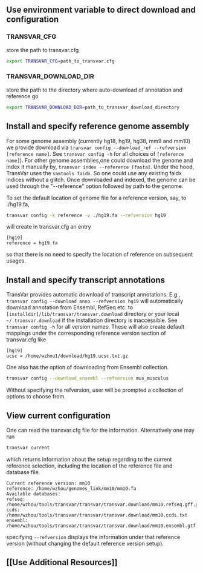## Use environment variable to direct download and configuration

### TRANSVAR_CFG

store the path to transvar.cfg
```bash
export TRANSVAR_CFG=path_to_transvar.cfg
```

### TRANSVAR_DOWNLOAD_DIR

store the path to the directory where auto-download of annotation and reference go
```bash
export TRANSVAR_DOWNLOAD_DIR=path_to_transvar_download_directory
```

## Install and specify reference genome assembly

For some genome assembly (currently hg18, hg19, hg38, mm9 and mm10) we provide download via `transvar config --download_ref --refversion [reference name]`. See `transvar config -h` for all choices of `[reference name]`).
For other genome assemblies,one could download the genome and index it manually by, `transvar index --reference [fasta]`. Under the hood, TransVar uses the `samtools faidx`. So one could use any existing faidx indices without a glitch.
Once downloaded and indexed, the genome can be used through the "--reference" option followed by path to the genome.

To set the default location of genome file for a reference version, say, to ./hg19.fa,
```bash
transvar config -k reference -v ./hg19.fa --refversion hg19
```
will create in transvar.cfg an entry
```text
[hg19]
reference = hg19.fa
```
so that there is no need to specify the location of reference on subsequent usages.

## Install and specify transcript annotations

TransVar provides automatic download of transcript annotations. E.g., `transvar config --download_anno --refversion hg19` will automatically download annotation from Ensembl, RefSeq etc. to `[installdir]/lib/transvar/transvar.download` directory or your local `~/.transvar.download` if the installation directory is inaccessible. See `transvar config -h` for all version names.
These will also create default mappings under the corresponding reference version section of transvar.cfg like
```text
[hg19]
ucsc = /home/wzhou1/download/hg19.ucsc.txt.gz
```

One also has the option of downloading from Ensembl collection.
```bash
transvar config --download_ensembl --refversion mus_musculus
```
Without specifying the refversion, user will be prompted a collection of options to choose from.

## View current configuration

One can read the transvar.cfg file for the information. Alternatively one may run
```bash
transvar current
```
which returns information about the setup regarding to the current reference selection, including the location of the reference file and database file.
```text
Current reference version: mm10
reference: /home/wzhou/genomes_link/mm10/mm10.fa
Available databases:
refseq: /home/wzhou/tools/transvar/transvar/transvar.download/mm10.refseq.gff.gz
ccds: /home/wzhou/tools/transvar/transvar/transvar.download/mm10.ccds.txt
ensembl: /home/wzhou/tools/transvar/transvar/transvar.download/mm10.ensembl.gtf.gz
```
specifying `--refversion` displays the information under that reference version (without changing the default reference version setup).

## [[Use Additional Resources]]
